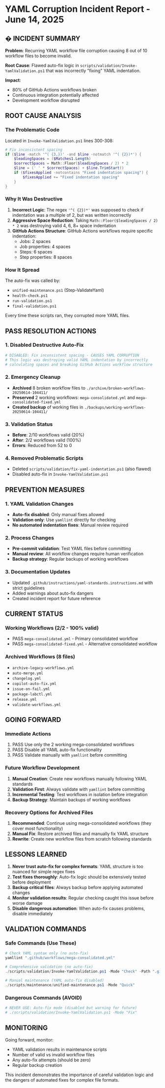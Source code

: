 # YAML Corruption Incident Report - June 14, 2025

## � INCIDENT SUMMARY

**Problem**: Recurring YAML workflow file corruption causing 8 out of 10 workflow files to become invalid.

**Root Cause**: Flawed auto-fix logic in `scripts/validation/Invoke-YamlValidation.ps1` that was incorrectly "fixing" YAML indentation.

**Impact**: 
- 80% of GitHub Actions workflows broken
- Continuous integration potentially affected
- Development workflow disrupted

## ROOT CAUSE ANALYSIS

### The Problematic Code
Located in `Invoke-YamlValidation.ps1` lines 300-308:

```powershell
# Fix inconsistent spacing
if ($line -match '^( {3,})' -and $line -notmatch '^( {2})*') {
    $leadingSpaces = ($Matches1.Length)
    $correctSpaces = Math::Floor($leadingSpaces / 2) * 2
    $line = (' ' * $correctSpaces) + $line.TrimStart()
    if ($fixesApplied -notcontains "Fixed indentation spacing") {
        $fixesApplied += "Fixed indentation spacing"
    }
}
```

### Why It Was Destructive

1. **Incorrect Logic**: The regex `'^( {2})*'` was supposed to check if indentation was a multiple of 2, but was written incorrectly
2. **Aggressive Space Reduction**: Taking `Math::Floor($leadingSpaces / 2) * 2` was destroying valid 4, 6, 8+ space indentation
3. **GitHub Actions Structure**: GitHub Actions workflows require specific indentation:
   - Jobs: 2 spaces
   - Job properties: 4 spaces  
   - Steps: 6 spaces
   - Step properties: 8 spaces

### How It Spread
The auto-fix was called by:
- `unified-maintenance.ps1` (Step-ValidateYaml)
- `health-check.ps1` 
- `run-validation.ps1`
- `final-validation.ps1`

Every time these scripts ran, they corrupted more YAML files.

## PASS RESOLUTION ACTIONS

### 1. Disabled Destructive Auto-Fix
```powershell
# DISABLED: Fix inconsistent spacing - CAUSES YAML CORRUPTION
# This logic was destroying valid YAML indentation by incorrectly
# calculating spaces and breaking GitHub Actions workflow structure
```

### 2. Emergency Cleanup
- **Archived** 8 broken workflow files to `./archive/broken-workflows-20250614-104411/`
- **Preserved** 2 working workflows: `mega-consolidated.yml` and `mega-consolidated-fixed.yml`
- **Created backup** of working files in `./backups/working-workflows-20250614-104411/`

### 3. Validation Status
- **Before**: 2/10 workflows valid (20%)
- **After**: 2/2 workflows valid (100%)
- **Errors**: Reduced from 52 to 0

### 4. Removed Problematic Scripts
- Deleted `scripts/validation/fix-yaml-indentation.ps1` (also flawed)
- Disabled auto-fix in `Invoke-YamlValidation.ps1`

## PREVENTION MEASURES

### 1. YAML Validation Changes
- **Auto-fix disabled**: Only manual fixes allowed
- **Validation only**: Use `yamllint` directly for checking
- **No automated indentation fixes**: Manual review required

### 2. Process Changes
- **Pre-commit validation**: Test YAML files before committing
- **Manual review**: All workflow changes require human verification
- **Backup strategy**: Regular backups of working workflows

### 3. Documentation Updates
- Updated `.github/instructions/yaml-standards.instructions.md` with strict guidelines
- Added warnings about auto-fix dangers
- Created incident report for future reference

## CURRENT STATUS

### Working Workflows (2/2 - 100% valid)
- PASS `mega-consolidated.yml` - Primary consolidated workflow
- PASS `mega-consolidated-fixed.yml` - Alternative consolidated workflow

### Archived Workflows (8 files)
- `archive-legacy-workflows.yml`
- `auto-merge.yml`
- `changelog.yml`
- `copilot-auto-fix.yml`
- `issue-on-fail.yml`
- `package-labctl.yml`
- `release.yml`
- `validate-workflows.yml`

##  GOING FORWARD

### Immediate Actions
1. PASS Use only the 2 working mega-consolidated workflows
2. PASS Disable all YAML auto-fix functionality
3. PASS Validate manually with `yamllint` before committing

### Future Workflow Development
1. **Manual Creation**: Create new workflows manually following YAML standards
2. **Validation First**: Always validate with `yamllint` before committing
3. **Incremental Testing**: Test workflows in isolation before integration
4. **Backup Strategy**: Maintain backups of working workflows

### Recovery Options for Archived Files
1. **Recommended**: Continue using mega-consolidated workflows (they cover most functionality)
2. **Manual Fix**: Restore archived files and manually fix YAML structure
3. **Rewrite**: Create new workflow files from scratch following standards

## LESSONS LEARNED

1. **Never trust auto-fix for complex formats**: YAML structure is too nuanced for simple regex fixes
2. **Test fixes thoroughly**: Auto-fix logic should be extensively tested before deployment
3. **Backup critical files**: Always backup before applying automated changes
4. **Monitor validation results**: Regular checking caught this issue before worse damage
5. **Disable dangerous automation**: When auto-fix causes problems, disable immediately

## VALIDATION COMMANDS

### Safe Commands (Use These)
```powershell
# Check YAML syntax only (no auto-fix)
yamllint ".github/workflows/mega-consolidated.yml"

# Comprehensive validation (no auto-fix)
./scripts/validation/Invoke-YamlValidation.ps1 -Mode "Check" -Path ".github/workflows"

# Manual maintenance (YAML auto-fix disabled)
./scripts/maintenance/unified-maintenance.ps1 -Mode "Quick"
```

### Dangerous Commands (AVOID)
```powershell
# NEVER USE: Auto-fix mode (disabled but warning for future)
# ./scripts/validation/Invoke-YamlValidation.ps1 -Mode "Fix"
```

## MONITORING

Going forward, monitor:
- YAML validation results in maintenance scripts
- Number of valid vs invalid workflow files  
- Any auto-fix attempts (should be zero)
- Regular backup creation

This incident demonstrates the importance of careful validation logic and the dangers of automated fixes for complex file formats.
